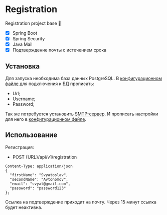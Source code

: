 # Registration
Registration project base 📝

- [x] Spring Boot
- [x] Spring Security
- [x] Java Mail
- [x] Подтверждение почты с истечением срока

## Установка
Для запуска необходима база данных PostgreSQL. В [конфигурационном файле](https://github.com/Zera57/Registration/blob/master/src/main/resources/application.yml) для подключения к БД прописать:
* Url;
* Username;
* Password;

Так же потребуется установить [SMTP-сервер](https://github.com/maildev/maildev). И прописать настройки для него в [конфигурационном файле](https://github.com/Zera57/Registration/blob/master/src/main/resources/application.yml).

## Использование
Регистрация:
* POST {URL}/api/v1/registration

```
Content-Type: application/json
{
  "firstName": "Svyatoslav",
  "secondName": "Avtonomov",
  "email": "svyat@gmail.com",
  "password": "password123"
};
```

Ссылка на подтверждение приходит на почту. Через 15 минут ссылка будет неактивна.
